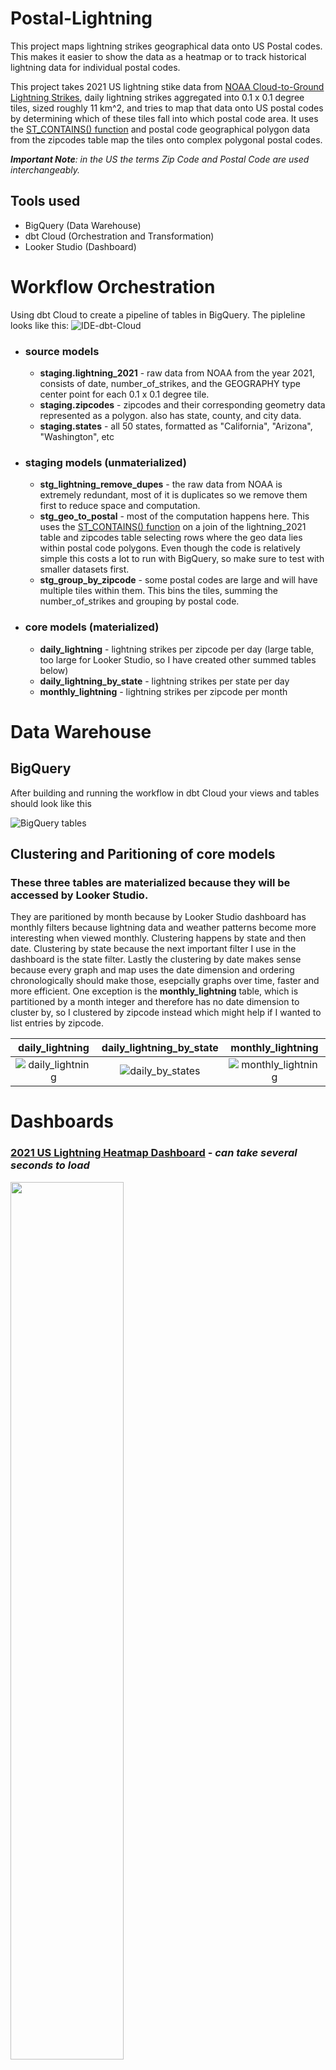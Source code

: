 # Postal-Lightning
This project maps lightning strikes geographical data onto US Postal codes. This makes it easier to show the data as a heatmap or to track historical lightning data for individual postal codes.

This project takes 2021 US lightning stike data from [NOAA Cloud-to-Ground Lightning Strikes](https://console.cloud.google.com/bigquery(cameo:product/noaa-public/lightning)?project=geo-lightning&ws=!1m0), daily lightning strikes aggregated into 0.1 x 0.1 degree tiles, sized roughly 11 km^2, and tries to map that data onto US postal codes by determining which of these tiles fall into which postal code area. It uses the [ST_CONTAINS() function](https://postgis.net/docs/ST_Contains.html) and postal code geographical polygon data from the zipcodes table map the tiles onto complex polygonal postal codes. 

***Important Note**: in the US the terms Zip Code and Postal Code are used interchangeably.*

## Tools used
- BigQuery (Data Warehouse)
- dbt Cloud (Orchestration and Transformation)
- Looker Studio (Dashboard)

# Workflow Orchestration
Using dbt Cloud to create a pipeline of tables in BigQuery. The pipleline looks like this:
![IDE-dbt-Cloud](https://github.com/danecrosby/Postal-Lightning/assets/59389278/c2d746ea-deab-4e59-bcf7-fa3c408c3a51)
- ### source models
  - **staging.lightning_2021** - raw data from NOAA from the year 2021, consists of date, number_of_strikes, and the GEOGRAPHY type center point for each 0.1 x 0.1 degree tile.
  - **staging.zipcodes** - zipcodes and their corresponding geometry data represented as a polygon. also has state, county, and city data.
  - **staging.states** - all 50 states, formatted as "California", "Arizona", "Washington", etc
- ### staging models (unmaterialized)
  - **stg_lightning_remove_dupes** - the raw data from NOAA is extremely redundant, most of it is duplicates so we remove them first to reduce space and computation.
  - **stg_geo_to_postal** - most of the computation happens here. This uses the [ST_CONTAINS() function](https://postgis.net/docs/ST_Contains.html) on a join of the lightning_2021 table and zipcodes table selecting rows where the geo data lies within postal code polygons. Even though the code is relatively simple this costs a lot to run with BigQuery, so make sure to test with smaller datasets first.
  - **stg_group_by_zipcode** - some postal codes are large and will have multiple tiles within them. This bins the tiles, summing the number_of_strikes and grouping by postal code.
- ### core models (materialized)
  - **daily_lightning** - lightning strikes per zipcode per day (large table, too large for Looker Studio, so I have created other summed tables below)
  - **daily_lightning_by_state** - lightning strikes per state per day
  - **monthly_lightning** - lightning strikes per zipcode per month

# Data Warehouse
## BigQuery
After building and running the workflow in dbt Cloud your views and tables should look like this

![BigQuery tables](https://github.com/danecrosby/Postal-Lightning/assets/59389278/5adeec68-2b87-41fa-821f-8c30c77cac2d)

## Clustering and Paritioning of core models
### These three tables are materialized because they will be accessed by Looker Studio.
They are paritioned by month because by Looker Studio dashboard has monthly filters because lightning data and weather patterns become more interesting when viewed monthly. Clustering happens by state and then date. Clustering by state because the next important filter I use in the dashboard is the state filter. Lastly the clustering by date makes sense because every graph and map uses the date dimension and ordering chronologically should make those, esepcially graphs over time, faster and more efficient. One exception is the **monthly_lightning** table, which is partitioned by a month integer and therefore has no date dimension to cluster by, so I clustered by zipcode instead which might help if I wanted to list entries by zipcode.

daily_lightning            |  daily_lightning_by_state |  monthly_lightning
:-------------------------:|:-------------------------:|:-------------------------:
![daily_lightning](https://github.com/danecrosby/Postal-Lightning/assets/59389278/ab3703ea-4f05-4cf1-b9f0-a16c2caf1777)  |  ![daily_by_states](https://github.com/danecrosby/Postal-Lightning/assets/59389278/202773c4-d9ea-4682-a68e-1515630bd1e0) | ![monthly_lightning](https://github.com/danecrosby/Postal-Lightning/assets/59389278/5fbefcd8-5495-43d1-b2c6-cb6cb0c91ea1)



# Dashboards
### [2021 US Lightning Heatmap Dashboard](https://lookerstudio.google.com/reporting/2bd2b75f-fde4-4acf-8cd4-e8e2434a88d7/page/XxCwD) - *can take several seconds to load*
<img src="https://github.com/danecrosby/Postal-Lightning/assets/59389278/a4fb4cc2-fda5-441d-bb65-b5f895fd2892" width="60%" height="60%">

*Controllable fields are State and Month*

### [2021 Lightning Filled Map Dashboard](https://lookerstudio.google.com/reporting/88e6e66d-e14c-41c2-85d8-8cea759d8a75/page/cnzwD) - *state by state*
<img src="https://github.com/danecrosby/Postal-Lightning/assets/59389278/3019f5c7-015c-4dd5-8c4b-315e93fe52f9" width="60%" height="60%">

*hover over filled areas for additional lightning strike and city info*

# How to run
Simply fork the code into your own repository and connect dbt Cloud to your GitHub account. Instructions on how to do that here: https://docs.getdbt.com/docs/cloud/git/connect-github
Then link dbt Cloud to BigQuery or other data warehouse. Instructions here: https://docs.getdbt.com/guides/bigquery?step=1
You can extract data from NOAA's lighting grid map from






